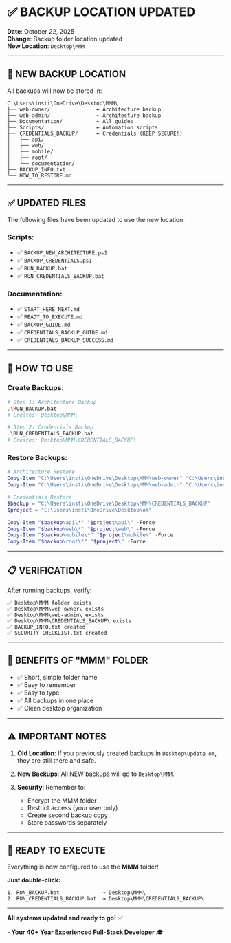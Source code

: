 # ✅ BACKUP LOCATION UPDATED

**Date**: October 22, 2025  
**Change**: Backup folder location updated  
**New Location**: `Desktop\MMM`

---

## 📂 **NEW BACKUP LOCATION**

All backups will now be stored in:

```
C:\Users\insti\OneDrive\Desktop\MMM\
├── web-owner/               ← Architecture backup
├── web-admin/               ← Architecture backup
├── Documentation/           ← All guides
├── Scripts/                 ← Automation scripts
├── CREDENTIALS_BACKUP/      ← Credentials (KEEP SECURE!)
│   ├── api/
│   ├── web/
│   ├── mobile/
│   ├── root/
│   └── documentation/
├── BACKUP_INFO.txt
└── HOW_TO_RESTORE.md
```

---

## ✅ **UPDATED FILES**

The following files have been updated to use the new location:

### **Scripts:**
- ✅ `BACKUP_NEW_ARCHITECTURE.ps1`
- ✅ `BACKUP_CREDENTIALS.ps1`
- ✅ `RUN_BACKUP.bat`
- ✅ `RUN_CREDENTIALS_BACKUP.bat`

### **Documentation:**
- ✅ `START_HERE_NEXT.md`
- ✅ `READY_TO_EXECUTE.md`
- ✅ `BACKUP_GUIDE.md`
- ✅ `CREDENTIALS_BACKUP_GUIDE.md`
- ✅ `CREDENTIALS_BACKUP_SUCCESS.md`

---

## 🚀 **HOW TO USE**

### **Create Backups:**

```bash
# Step 1: Architecture Backup
.\RUN_BACKUP.bat
# Creates: Desktop\MMM\

# Step 2: Credentials Backup
.\RUN_CREDENTIALS_BACKUP.bat
# Creates: Desktop\MMM\CREDENTIALS_BACKUP\
```

### **Restore Backups:**

```powershell
# Architecture Restore
Copy-Item "C:\Users\insti\OneDrive\Desktop\MMM\web-owner" "C:\Users\insti\OneDrive\Desktop\om\" -Recurse -Force
Copy-Item "C:\Users\insti\OneDrive\Desktop\MMM\web-admin" "C:\Users\insti\OneDrive\Desktop\om\" -Recurse -Force

# Credentials Restore
$backup = "C:\Users\insti\OneDrive\Desktop\MMM\CREDENTIALS_BACKUP"
$project = "C:\Users\insti\OneDrive\Desktop\om"

Copy-Item "$backup\api\*" "$project\api\" -Force
Copy-Item "$backup\web\*" "$project\web\" -Force
Copy-Item "$backup\mobile\*" "$project\mobile\" -Force
Copy-Item "$backup\root\*" "$project\" -Force
```

---

## 📋 **VERIFICATION**

After running backups, verify:

```
✅ Desktop\MMM folder exists
✅ Desktop\MMM\web-owner\ exists
✅ Desktop\MMM\web-admin\ exists
✅ Desktop\MMM\CREDENTIALS_BACKUP\ exists
✅ BACKUP_INFO.txt created
✅ SECURITY_CHECKLIST.txt created
```

---

## 🎯 **BENEFITS OF "MMM" FOLDER**

- ✅ Short, simple folder name
- ✅ Easy to remember
- ✅ Easy to type
- ✅ All backups in one place
- ✅ Clean desktop organization

---

## ⚠️ **IMPORTANT NOTES**

1. **Old Location**: If you previously created backups in `Desktop\update om`, they are still there and safe.

2. **New Backups**: All NEW backups will go to `Desktop\MMM`.

3. **Security**: Remember to:
   - Encrypt the MMM folder
   - Restrict access (your user only)
   - Create second backup copy
   - Store passwords separately

---

## 🚀 **READY TO EXECUTE**

Everything is now configured to use the **MMM** folder!

**Just double-click:**
```
1. RUN_BACKUP.bat              → Desktop\MMM\
2. RUN_CREDENTIALS_BACKUP.bat  → Desktop\MMM\CREDENTIALS_BACKUP\
```

---

**All systems updated and ready to go!** ✅

**- Your 40+ Year Experienced Full-Stack Developer** 🎓













